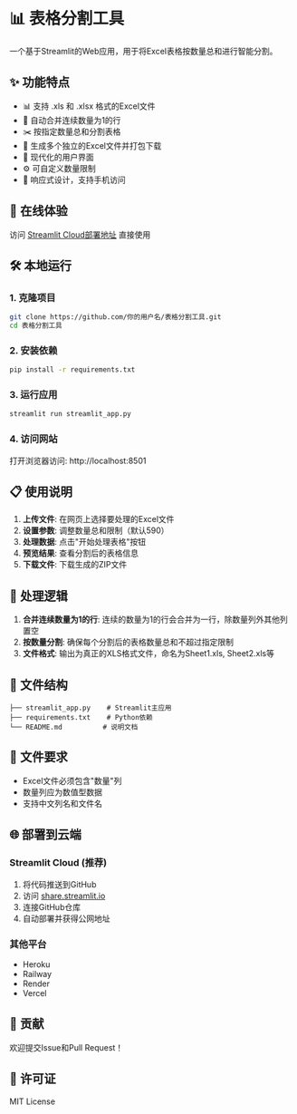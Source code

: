 # 📊 表格分割工具

一个基于Streamlit的Web应用，用于将Excel表格按数量总和进行智能分割。

## ✨ 功能特点

- 📊 支持 .xls 和 .xlsx 格式的Excel文件
- 🔄 自动合并连续数量为1的行
- ✂️ 按指定数量总和分割表格
- 📁 生成多个独立的Excel文件并打包下载
- 🎨 现代化的用户界面
- ⚙️ 可自定义数量限制
- 📱 响应式设计，支持手机访问

## 🚀 在线体验

访问 [Streamlit Cloud部署地址](你的部署地址) 直接使用

## 🛠️ 本地运行

### 1. 克隆项目

```bash
git clone https://github.com/你的用户名/表格分割工具.git
cd 表格分割工具
```

### 2. 安装依赖

```bash
pip install -r requirements.txt
```

### 3. 运行应用

```bash
streamlit run streamlit_app.py
```

### 4. 访问网站

打开浏览器访问: http://localhost:8501

## 📋 使用说明

1. **上传文件**: 在网页上选择要处理的Excel文件
2. **设置参数**: 调整数量总和限制（默认590）
3. **处理数据**: 点击"开始处理表格"按钮
4. **预览结果**: 查看分割后的表格信息
5. **下载文件**: 下载生成的ZIP文件

## 🔧 处理逻辑

1. **合并连续数量为1的行**: 连续的数量为1的行会合并为一行，除数量列外其他列置空
2. **按数量分割**: 确保每个分割后的表格数量总和不超过指定限制
3. **文件格式**: 输出为真正的XLS格式文件，命名为Sheet1.xls, Sheet2.xls等

## 📁 文件结构

```
├── streamlit_app.py    # Streamlit主应用
├── requirements.txt    # Python依赖
└── README.md          # 说明文档
```

## 📝 文件要求

- Excel文件必须包含"数量"列
- 数量列应为数值型数据
- 支持中文列名和文件名

## 🌐 部署到云端

### Streamlit Cloud (推荐)

1. 将代码推送到GitHub
2. 访问 [share.streamlit.io](https://share.streamlit.io)
3. 连接GitHub仓库
4. 自动部署并获得公网地址

### 其他平台

- Heroku
- Railway
- Render
- Vercel

## 🤝 贡献

欢迎提交Issue和Pull Request！

## 📄 许可证

MIT License